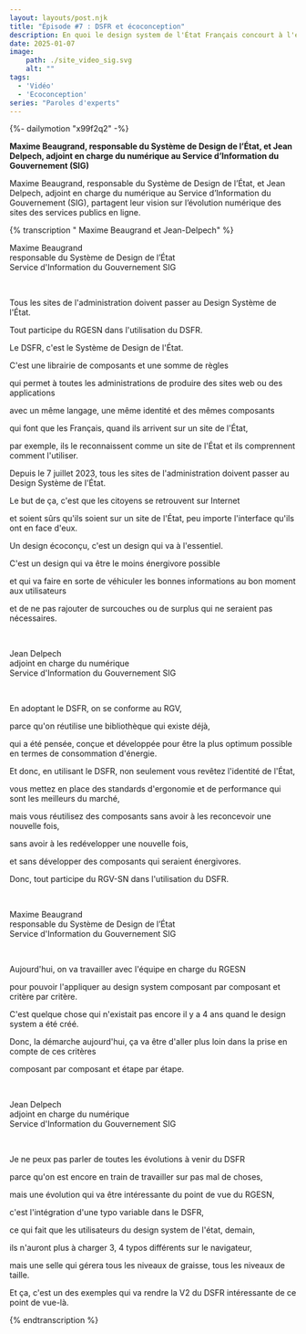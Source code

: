 ```yaml
---
layout: layouts/post.njk
title: "Épisode #7 : DSFR et écoconception"
description: En quoi le design system de l'État Français concourt à l'écoconception des services numériques publics ?
date: 2025-01-07
image:
    path: ./site_video_sig.svg
    alt: ""
tags:
  - 'Vidéo'
  - 'Ecoconception'
series: "Paroles d'experts"
---
```

<!-- intégraton vidéo dailymotion de la chaine de la DINUM -->
{%- dailymotion "x99f2q2" -%}

<!-- légende de la vidéo-->
**Maxime Beaugrand, responsable du Système de Design de l’État, et Jean Delpech, adjoint en charge du numérique au Service d’Information du Gouvernement (SIG)**

<!-- description-->
Maxime Beaugrand, responsable du Système de Design de l’État, et Jean Delpech, adjoint en charge du numérique au Service d’Information du Gouvernement (SIG), partagent leur vision sur l’évolution numérique des sites des services publics en ligne.

<!-- transcription-->

{% transcription " Maxime Beaugrand et Jean-Delpech" %}
<p>
  Maxime Beaugrand<br>
  responsable du Système de Design de l’État<br>
  Service d'Information du Gouvernement SIG
</p>
<br>
<p>Tous les sites de l'administration doivent passer au Design Système de l'État.</p>
<p>Tout participe du RGESN dans l'utilisation du DSFR.</p>
<p>Le DSFR, c'est le Système de Design de l'État.</p>
<p>C'est une librairie de composants et une somme de règles</p>
<p>qui permet à toutes les administrations de produire des sites web ou des applications</p>
<p>avec un même langage, une même identité et des mêmes composants</p>
<p>qui font que les Français, quand ils arrivent sur un site de l'État,</p>
<p>par exemple, ils le reconnaissent comme un site de l'État et ils comprennent comment l'utiliser.</p>
<p>Depuis le 7 juillet 2023, tous les sites de l'administration doivent passer au Design Système de l'État.</p>
<p>Le but de ça, c'est que les citoyens se retrouvent sur Internet</p>
<p>et soient sûrs qu'ils soient sur un site de l'État, peu importe l'interface qu'ils ont en face d'eux.</p>
<p>Un design écoconçu, c'est un design qui va à l'essentiel.</p>
<p>C'est un design qui va être le moins énergivore possible</p>
<p>et qui va faire en sorte de véhiculer les bonnes informations au bon moment aux utilisateurs</p>
<p>et de ne pas rajouter de surcouches ou de surplus qui ne seraient pas nécessaires.</p>
<br>
<p>
  Jean Delpech<br>
  adjoint en charge du numérique<br>
  Service d'Information du Gouvernement SIG
</p>
<br>
<p>En adoptant le DSFR, on se conforme au RGV,</p>
<p>parce qu'on réutilise une bibliothèque qui existe déjà,</p>
<p>qui a été pensée, conçue et développée pour être la plus optimum possible en termes de consommation d'énergie.</p>
<p>Et donc, en utilisant le DSFR, non seulement vous revêtez l'identité de l'État,</p>
<p>vous mettez en place des standards d'ergonomie et de performance qui sont les meilleurs du marché,</p>
<p>mais vous réutilisez des composants sans avoir à les reconcevoir une nouvelle fois,</p>
<p>sans avoir à les redévelopper une nouvelle fois,</p>
<p>et sans développer des composants qui seraient énergivores.</p>
<p>Donc, tout participe du RGV-SN dans l'utilisation du DSFR.</p>
<br>
<p>
  Maxime Beaugrand<br>
  responsable du Système de Design de l’État<br>
  Service d'Information du Gouvernement SIG
</p>
<br>
<p>Aujourd'hui, on va travailler avec l'équipe en charge du RGESN</p>
<p>pour pouvoir l'appliquer au design system composant par composant et critère par critère.</p>
<p>C'est quelque chose qui n'existait pas encore il y a 4 ans quand le design system a été créé.</p>
<p>Donc, la démarche aujourd'hui, ça va être d'aller plus loin dans la prise en compte de ces critères</p>
<p>composant par composant et étape par étape.</p>
<br>
<p>
  Jean Delpech<br>
  adjoint en charge du numérique<br>
  Service d'Information du Gouvernement SIG
</p>
<br>
<p>Je ne peux pas parler de toutes les évolutions à venir du DSFR</p>
<p>parce qu'on est encore en train de travailler sur pas mal de choses,</p>
<p>mais une évolution qui va être intéressante du point de vue du RGESN,</p>
<p>c'est l'intégration d'une typo variable dans le DSFR,</p>
<p>ce qui fait que les utilisateurs du design system de l'état, demain,</p>
<p>ils n'auront plus à charger 3, 4 typos différents sur le navigateur,</p>
<p>mais une selle qui gérera tous les niveaux de graisse, tous les niveaux de taille.</p>
<p>Et ça, c'est un des exemples qui va rendre la V2 du DSFR intéressante de ce point de vue-là.</p>
{% endtranscription %}
